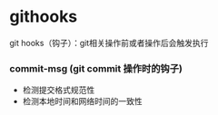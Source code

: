 # githooks
git hooks（钩子）：git相关操作前或者操作后会触发执行

### commit-msg (git commit 操作时的钩子)
- 检测提交格式规范性
- 检测本地时间和网络时间的一致性
